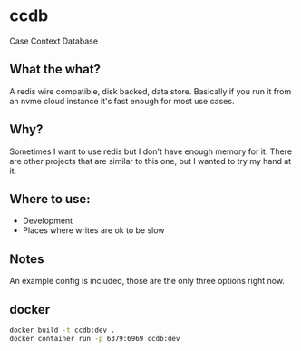 ccdb
====

Case Context Database

What the what?
--------------

A redis wire compatible, disk backed, data store. Basically if you run it from an nvme cloud instance it's fast enough for most use cases.

Why?
----

Sometimes I want to use redis but I don't have enough memory for it. There are other projects that are similar to this one, but I wanted to try my hand at it.

Where to use:
-------------

* Development
* Places where writes are ok to be slow

Notes
-----

An example config is included, those are the only three options right now.

docker
------
```bash
docker build -t ccdb:dev .
docker container run -p 6379:6969 ccdb:dev
```